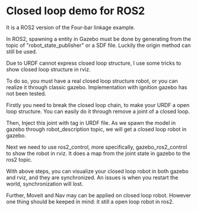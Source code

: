 # Closed loop demo for ROS2

It is a ROS2 version of the Four-bar linkage example.

In ROS2, spawning a entity in Gazebo must be done by generating from the topic of "robot_state_publisher" or a SDF file. Luckily the origin method can still be used.



Due to URDF cannot express closed loop structure, I use some tricks to show closed loop structure in rviz.

To do so, you must have a real closed loop structure robot, or you can realize it through classic gazebo. Implementation with ignition gazebo has not been tested.

Firstly you need to break the closed loop chain, to make your URDF a open loop structure. You can easily do it through remove a joint of a closed loop.

Then, Inject this joint with <gazebo> tag in URDF file. As we spawn the model in gazebo through robot_description topic, we will get a closed loop robot in gazebo.

Next we need to use ros2_control, more specifically, gazebo_ros2_control to show the robot in rviz. It does a map from the joint state in gazebo to the ros2 topic.

With above steps, you can visualize your closed loop robot in both gazebo and rviz, and they are synchronized. An issues is when you restart the world, synchronization will lost.

Further, Moveit and Nav may can be applied on closed loop robot. However one thing should be keeped in mind: it still a open loop robot in ros2. 